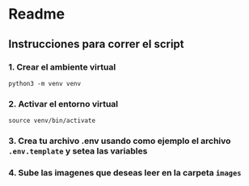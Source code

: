 # Readme

## Instrucciones para correr el script

### 1. Crear el ambiente virtual
`python3 -m venv venv`


### 2. Activar el entorno virtual
`source venv/bin/activate`

### 3. Crea tu archivo .env usando como ejemplo el archivo `.env.template` y setea las variables

### 4. Sube las imagenes que deseas leer en la carpeta `images`

